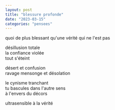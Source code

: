 ```yaml
---
layout: post
title: "blessure profonde"
date: "2023-03-15"
categories: "pensees"
---
```


quoi de plus blessant qu'une vérité qui ne l'est pas  

désillusion totale  
la confiance violée  
tout s'éteint  

désert et confusion  
ravage mensonge et désolation  

le cynisme tranchant  
tu bascules dans l'autre sens  
à l'envers du décors

ultrasensible à la vérité
